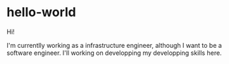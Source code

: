 # hello-world

Hi!

I'm currentlly working as a infrastructure engineer, although I want to be a software engineer.
I'll working on developping my developping skills here.
